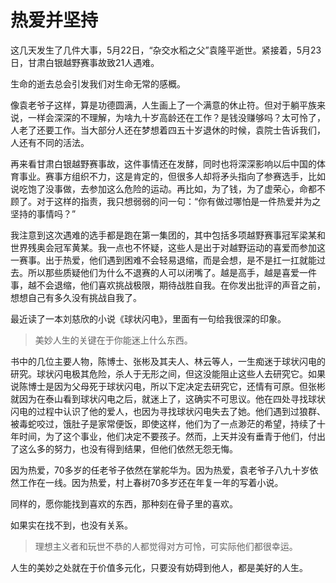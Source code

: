 # 热爱并坚持

这几天发生了几件大事，5月22日，“杂交水稻之父”袁隆平逝世。紧接着，5月23日，甘肃白银越野赛事故致21人遇难。

生命的逝去总会引发我们对生命无常的感概。

像袁老爷子这样，算是功德圆满，人生画上了一个满意的休止符。但对于躺平族来说，一样会深深的不理解，为啥九十岁高龄还在工作？是钱没赚够吗？太可怜了，人老了还要工作。当大部分人还在梦想着四五十岁退休的时候，袁院士告诉我们，人还有不同的活法。

再来看甘肃白银越野赛事故，这件事情还在发酵，同时也将深深影响以后中国的体育事业。赛事方组织不力，这是肯定的，但很多人却将矛头指向了参赛选手，比如说吃饱了没事做，去参加这么危险的运动。再比如，为了钱，为了虚荣心，命都不顾了。对于这样的指责，我只想弱弱的问一句：“你有做过哪怕是一件热爱并为之坚持的事情吗？”

我注意到这次遇难的选手都是跑在第一集团的，其中包括多项越野赛事冠军梁某和世界残奥会冠军黄某。我一点也不怀疑，这些人是出于对越野运动的喜爱而参加这一赛事。出于热爱，他们遇到困难不会轻易退缩，而是会想，是不是扛一扛就能过去。所以那些质疑他们为什么不退赛的人可以闭嘴了。越是高手，越是喜爱一件事，越不会退缩，他们喜欢挑战极限，期待战胜自我。在你发出批评的声音之前，想想自己有多久没有挑战自我了。

最近读了一本刘慈欣的小说《球状闪电》，里面有一句给我很深的印象。

> 美妙人生的关键在于你能迷上什么东西。

书中的几位主要人物，陈博士、张彬及其夫人、林云等人，一生痴迷于球状闪电的研究。球状闪电极其危险，杀人于无形之间，但这没能阻止这些人去研究它。如果说陈博士是因为父母死于球状闪电，所以下定决定去研究它，还情有可原。但张彬就因为在泰山看到球状闪电之后，就迷上了，这确实不可思议。他在四处寻找球状闪电的过程中认识了他的爱人，也因为寻找球状闪电失去了她。他们遇到过狼群、被毒蛇咬过，饿肚子是家常便饭，即使这样，他们为了一点渺茫的希望，持续了十年时间，为了这个事业，他们决定不要孩子。然而，上天并没有垂青于他们，付出了这么多的努力，也没有得到结果，但他们依然无怨无悔。

因为热爱，70多岁的任老爷子依然在掌舵华为。因为热爱，袁老爷子八九十岁依然工作在一线。因为热爱，村上春树70多岁还在年复一年的写着小说。

同样的，愿你能找到喜欢的东西，那种刻在骨子里的喜欢。

如果实在找不到，也没有关系。

> 理想主义者和玩世不恭的人都觉得对方可怜，可实际他们都很幸运。

人生的美妙之处就在于价值多元化，只要没有妨碍到他人，都是美好的人生。